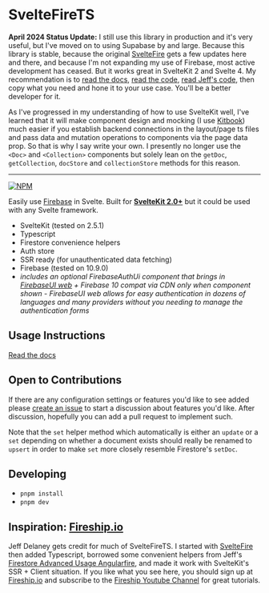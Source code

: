 # SvelteFireTS

**April 2024 Status Update:** I still use this library in production and it's very useful, but I've moved on to using Supabase by and large. Because this library is stable, because the original [SvelteFire](https://github.com/codediodeio/sveltefire) gets a few updates here and there, and because I'm not expanding my use of Firebase, most active development has ceased. But it works great in SvelteKit 2 and Svelte 4. My recommendation is to [read the docs](https://sveltefirets.vercel.app/), [read the code](https://github.com/jacob-8/sveltefirets), [read Jeff's code](https://github.com/codediodeio/sveltefire), then copy what you need and hone it to your use case. You'll be a better developer for it. 

As I've progressed in my understanding of how to use SvelteKit well, I've learned that it will make component design and mocking (I use [Kitbook](https://kitbook.vercel.app/)) much easier if you establish backend connections in the layout/page ts files and pass data and mutation operations to components via the page data prop. So that is why I say write your own. I presently no longer use the `<Doc>` and `<Collection>` components but solely lean on the `getDoc`, `getCollection`, `docStore` and `collectionStore` methods for this reason.

----

[![NPM](https://img.shields.io/npm/v/sveltefirets?color=yellow&label=NPM)](https://www.npmjs.com/package/sveltefirets)

Easily use [Firebase](https://firebase.google.com/docs) in Svelte. Built for **[SvelteKit 2.0+](https://kit.svelte.dev/)** but it could be used with any Svelte framework.

- SvelteKit (tested on 2.5.1)
- Typescript
- Firestore convenience helpers
- Auth store
- SSR ready (for unauthenticated data fetching)
- Firebase (tested on 10.9.0)
- *includes an optional FirebaseAuthUi component that brings in [FirebaseUI web](https://github.com/firebase/firebaseui-web) + Firebase 10 compat via CDN only when component shown - FirebaseUI web allows for easy authentication in dozens of languages and many providers without you needing to manage the authentication forms*

<!-- Kitbook Skip -->

## Usage Instructions

[Read the docs](https://sveltefirets.vercel.app/)

<!-- Kitbook Skip End -->

## Open to Contributions

If there are any configuration settings or features you'd like to see added please [create an issue](https://github.com/jacob-8/sveltefirets/issues/new) to start a discussion about features you'd like. After discussion, hopefully you can add a pull request to implement such.

Note that the `set` helper method which automatically is either an `update` or a `set` depending on whether a document exists should really be renamed to `upsert` in order to make `set` more closely resemble Firestore's `setDoc`.

## Developing
- `pnpm install`
- `pnpm dev`


## Inspiration: [Fireship.io](https://fireship.io/)

Jeff Delaney gets credit for much of SvelteFireTS. I started with [SvelteFire](https://github.com/codediodeio/sveltefire) then added Typescript, borrowed some convenient helpers from Jeff's [Firestore Advanced Usage Angularfire](https://fireship.io/lessons/firestore-advanced-usage-angularfire/), and made it work with SvelteKit's SSR + Client situation. If you like what you see here, you should sign up at [Fireship.io](https://fireship.io/) and subscribe to the [Fireship Youtube Channel](https://www.youtube.com/channel/UCsBjURrPoezykLs9EqgamOA) for great tutorials.
